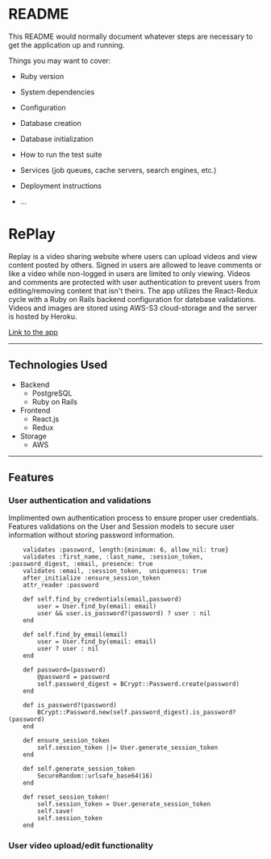 # README

This README would normally document whatever steps are necessary to get the
application up and running.

Things you may want to cover:

* Ruby version

* System dependencies

* Configuration

* Database creation

* Database initialization

* How to run the test suite

* Services (job queues, cache servers, search engines, etc.)

* Deployment instructions

* ...

RePlay
======

Replay is a video sharing website where users can upload videos and view content posted by others. Signed in users are allowed to leave comments or like a video while non-logged in users are limited to only viewing. Videos and comments are protected with user authentication to prevent users from editing/removing content that isn't theirs. The app utilizes the React-Redux cycle with a Ruby on Rails backend configuration for datebase validations. Videos and images are stored using AWS-S3 cloud-storage and the server is hosted by Heroku.


[Link to the app](https://replay-videos.herokuapp.com/#/)



***
Technologies Used
-----------------

* Backend
    - PostgreSQL
    - Ruby on Rails
* Frontend
    - React.js
    - Redux
* Storage 
    - AWS


***
Features
--------

### User authentication and validations
Implimented own authentication process to ensure proper user credentials. Features validations on the User and Session models to secure user information without storing password information.


```
    validates :password, length:{minimum: 6, allow_nil: true}
    validates :first_name, :last_name, :session_token, :password_digest, :email, presence: true
    validates :email, :session_token,  uniqueness: true
    after_initialize :ensure_session_token
    attr_reader :password

    def self.find_by_credentials(email,password)
        user = User.find_by(email: email)
        user && user.is_password?(password) ? user : nil
    end

    def self.find_by_email(email)
        user = User.find_by(email: email)
        user ? user : nil
    end

    def password=(password)
        @password = password
        self.password_digest = BCrypt::Password.create(password)
    end

    def is_password?(password)
        BCrypt::Password.new(self.password_digest).is_password?(password)
    end

    def ensure_session_token
        self.session_token ||= User.generate_session_token
    end

    def self.generate_session_token
        SecureRandom::urlsafe_base64(16)
    end

    def reset_session_token!
        self.session_token = User.generate_session_token
        self.save!
        self.session_token
    end

```

### User video upload/edit functionality


